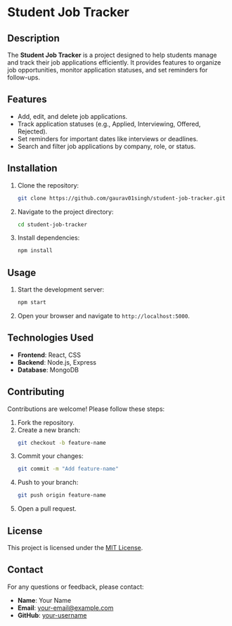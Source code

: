 # Student Job Tracker

## Description
The **Student Job Tracker** is a project designed to help students manage and track their job applications efficiently. It provides features to organize job opportunities, monitor application statuses, and set reminders for follow-ups.

## Features
- Add, edit, and delete job applications.
- Track application statuses (e.g., Applied, Interviewing, Offered, Rejected).
- Set reminders for important dates like interviews or deadlines.
- Search and filter job applications by company, role, or status.

## Installation
1. Clone the repository:
    ```bash
    git clone https://github.com/gaurav01singh/student-job-tracker.git
    ```
2. Navigate to the project directory:
    ```bash
    cd student-job-tracker
    ```
3. Install dependencies:
    ```bash
    npm install
    ```

## Usage
1. Start the development server:
    ```bash
    npm start
    ```
2. Open your browser and navigate to `http://localhost:5000`.

## Technologies Used
- **Frontend**: React, CSS
- **Backend**: Node.js, Express
- **Database**: MongoDB

## Contributing
Contributions are welcome! Please follow these steps:
1. Fork the repository.
2. Create a new branch:
    ```bash
    git checkout -b feature-name
    ```
3. Commit your changes:
    ```bash
    git commit -m "Add feature-name"
    ```
4. Push to your branch:
    ```bash
    git push origin feature-name
    ```
5. Open a pull request.

## License
This project is licensed under the [MIT License](LICENSE).

## Contact
For any questions or feedback, please contact:
- **Name**: Your Name
- **Email**: your-email@example.com
- **GitHub**: [your-username](https://github.com/your-username)